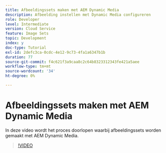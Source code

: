 ```yaml
---
title: Afbeeldingssets maken met AEM Dynamic Media
description: Afbeelding instellen met Dynamic Media configureren
role: Developer
level: Intermediate
version: Cloud Service
feature: Image Sets
topic: Development
index: y
doc-type: Tutorial
exl-id: 2defc3ca-0cdc-4e12-9c73-4fa1a6347b1b
duration: 77
source-git-commit: f4c621f3a9caa8c2c64b8323312343fe421a5aee
workflow-type: tm+mt
source-wordcount: '34'
ht-degree: 0%

---
```


# Afbeeldingssets maken met AEM Dynamic Media

In deze video wordt het proces doorlopen waarbij afbeeldingssets worden gemaakt met AEM Dynamic Media.

>[!VIDEO](https://video.tv.adobe.com/v/335581?quality=12&learn=on)

